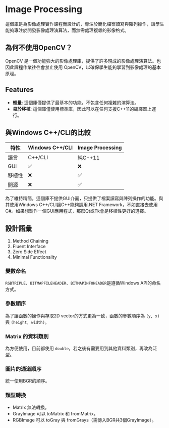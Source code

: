 # Image Processing

這個庫是為影像處理實作課程而設計的，專注於簡化檔案讀寫與陣列操作，讓學生能夠專注於開發影像處理演算法，而無需處理複雜的影像格式。

## 為何不使用OpenCV？

OpenCV 是一個功能強大的影像處理庫，提供了許多現成的影像處理演算法。也因此課程作業往往會禁止使用 OpenCV，以確保學生能夠學習到影像處理的基本原理。

## Features

- **輕量**: 這個庫僅提供了最基本的功能，不包含任何複雜的演算法。
- **易於移植**: 這個庫僅使用標準庫，因此可以在任何支援C++11的編譯器上運行。

## 與Windows C++/CLI的比較

| 特性 | Windows C++/CLI | Image Processing |
| --- | --- | --- |
|  語言  | C++/CLI | 純C++11 |
|  GUI   | :white_check_mark: | :x: |
| 移植性 | :x: | :white_check_mark: |
|  開源  | :x: | :white_check_mark: |

為了維持精簡，這個庫不提供GUI介面，只提供了檔案讀寫與陣列操作的功能。與其使用Windows C++/CLI讓C++能夠調用.NET Framework，不如直接去使用C#。如果想製作一個GUI應用程式，那麼Qt或Tk會是移植性更好的選擇。

## 設計語彙

1. Method Chaining
2. Fluent Interface
3. Zero Side Effect
4. Minimal Functionality

### 變數命名

`RGBTRIPLE`、`BITMAPFILEHEADER`、`BITMAPINFOHEADER`是遵循Windows API的命名方式。

### 參數順序

為了讓函數的操作與存取2D vector的方式更為一致，函數的參數順序為 `(y, x)` 與 `(height, width)`。

### Matrix 的資料類別

為方便使用，目前都使用 `double`，若之後有需要用到其他資料類別，再改為泛型。

### 圖片的通道順序

統一使用BGR的順序。

### 類型轉換

+ Matrix 無法轉換。
+ GrayImage 可以 toMatrix 和 fromMatrix。
+ RGBImage 可以 toGray 與 fromGrays（需傳入BGR共3個GrayImage）。